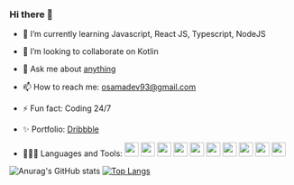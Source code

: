 ### Hi there 👋


<!--**osamafa93/osamafa93** is a ✨ _special_ ✨ repository because its `README.md` (this file) appears on your GitHub profile.-->
<!-- [![Top Langs](https://github-readme-stats.vercel.app/api/top-langs/?username=osamafa93&layout=compact)](https://github.com/anuraghazra/github-readme-stats) -->
<!--Here are some ideas to get you started:-->
<!-- - 🤔 I’m looking for help with ...-->
<!-- -🔭 I’m currently working on ... -->
<!-- - 😄 Pronouns: ...-->
- 🌱 I’m currently learning Javascript, React JS, Typescript, NodeJS

- 👯 I’m looking to collaborate on Kotlin

- 💬 Ask me about [anything](https://github.com/osamafa93/osamafa93/issues)

- 📫 How to reach me: osamadev93@gmail.com

- ⚡ Fun fact: Coding 24/7

- ✨ Portfolio: [Dribbble](https://dribbble.com/osamafa93)

- 👨🏽‍💻 Languages and Tools: <code><img height="25" src="https://upload.wikimedia.org/wikipedia/commons/9/9a/Laravel.svg"></code> <code><img height="25" src="https://upload.wikimedia.org/wikipedia/commons/6/61/HTML5_logo_and_wordmark.svg"></code> <code><img height="25" src="https://upload.wikimedia.org/wikipedia/commons/d/d5/CSS3_logo_and_wordmark.svg"></code> <code><img height="25" src="https://upload.wikimedia.org/wikipedia/commons/d/d4/Javascript-shield.svg"></code> <code><img height="25" src="https://upload.wikimedia.org/wikipedia/commons/b/b2/Bootstrap_logo.svg"></code> <code><img height="25" src="https://upload.wikimedia.org/wikipedia/commons/2/27/PHP-logo.svg"></code> <code><img height="25" src="https://www.logo.wine/a/logo/MySQL/MySQL-Logo.wine.svg"></code> <code><img height="25" src="https://upload.wikimedia.org/wikipedia/commons/0/06/Kotlin_Icon.svg"></code> <code><img height="25" src="https://upload.wikimedia.org/wikipedia/commons/d/d7/Android_robot.svg"></code> <code><img height="25" src="https://upload.wikimedia.org/wikipedia/commons/a/a7/React-icon.svg"></code>



![Anurag's GitHub stats](https://github-readme-stats.vercel.app/api?username=osamafa93&show_icons=true&theme=radical)
[![Top Langs](https://github-readme-stats.vercel.app/api/top-langs/?username=osamafa93&layout=demo)](https://github.com/anuraghazra/github-readme-stats)






